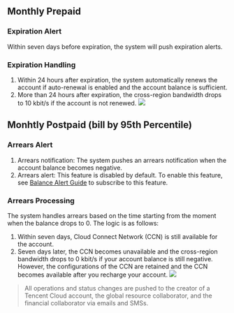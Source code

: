 ## Monthly Prepaid

### Expiration Alert

Within seven days before expiration, the system will push expiration alerts.

### Expiration Handling
1. Within 24 hours after expiration, the system automatically renews the account if auto-renewal is enabled and the account balance is sufficient.
2. More than 24 hours after expiration, the cross-region bandwidth drops to 10 kbit/s if the account is not renewed.
![](https://main.qcloudimg.com/raw/49be4e1ed5ff3b5695a9f40557e6a106.png)

## Monhtly Postpaid (bill by 95th Percentile)
### Arrears Alert
1. Arrears notification: The system pushes an arrears notification when the account balance becomes negative.
2. Arrears alert: This feature is disabled by default. To enable this feature, see [Balance Alert Guide](https://cloud.tencent.com/document/product/555/9942) to subscribe to this feature.

### Arrears Processing
The system handles arrears based on the time starting from the moment when the balance drops to 0. The logic is as follows:
1. Within seven days, Cloud Connect Network (CCN) is still available for the account.
2. Seven days later, the CCN becomes unavailable and the cross-region bandwidth drops to 0 kbit/s if your account balance is still negative. However, the configurations of the CCN are retained and the CCN becomes available after you recharge your account.
![](https://main.qcloudimg.com/raw/f98537d47bd8dc290ba75db851f45ef1.png)

>All operations and status changes are pushed to the creator of a Tencent Cloud account, the global resource collaborator, and the financial collaborator via emails and SMSs.
